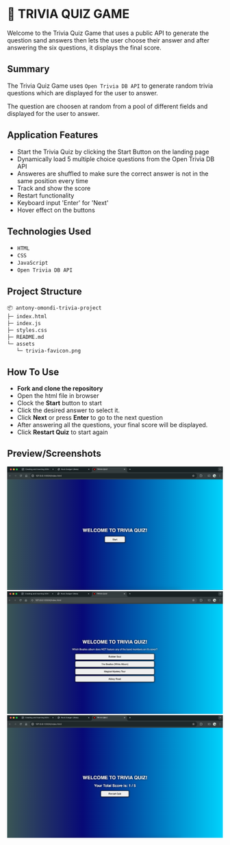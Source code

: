 # 🧠 TRIVIA QUIZ GAME
Welcome to the Trivia Quiz Game that uses a public API to generate the question sand answers then lets the user choose their answer and after answering the six questions, it displays the final score.

## Summary
The Trivia Quiz Game uses `Open Trivia DB API` to generate random trivia questions which are displayed for the user to answer. 

The question are choosen at random from a pool of different fields and displayed for the user to answer.

## Application Features

- Start the Trivia Quiz by clicking the Start Button on the landing page
- Dynamically load 5 multiple choice questions from the Open Trivia DB API
- Answeres are shuffled to make sure the correct answer is not in the same position every time
- Track and show the score
- Restart functionality
- Keyboard input 'Enter' for 'Next'
- Hover effect on the buttons

## Technologies Used

- `HTML`
- `CSS`
- `JavaScript`
- `Open Trivia DB API`

## Project Structure
```
📦 antony-omondi-trivia-project
├─ index.html       
├─ index.js
├─ styles.css
├─ README.md
└─ assets
   └─ trivia-favicon.png
```

## How To Use
- **Fork and clone the repository**
- Open the html file in browser
- Clock the **Start** button to start
- Click the desired answer to select it.
- Click **Next** or press **Enter** to go to the next question
- After answering all the questions, your final score will be displayed.
- Click **Restart Quiz** to start again

## Preview/Screenshots
![IMG](./assets/start-page.png)
![IMG](./assets/example-quiz.png)
![IMG](./assets/finalscore.png)



